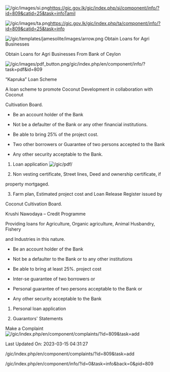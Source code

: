 <!-- Source: https://gic.gov.lk/gic/index.php/en/component/info/?id=809&catid=25&task=info -->

![/gic/images/si.png](/gic/images/si.png)https://gic.gov.lk/gic/index.php/si/component/info/?id=809&catid=25&task=infoTamil

![/gic/images/ta.png](/gic/images/ta.png)https://gic.gov.lk/gic/index.php/ta/component/info/?id=809&catid=25&task=info

![/gic/templates/jamesolite/images/arrow.png](/gic/templates/jamesolite/images/arrow.png) Obtain Loans for Agri Businesses

Obtain Loans for Agri Businesses From Bank of Ceylon

![/gic/images/pdf_button.png](/gic/images/pdf_button.png)/gic/index.php/en/component/info/?task=pdf&id=809

“Kapruka” Loan Scheme

A loan scheme to promote Coconut Development in collaboration with Coconut

Cultivation Board.

 * Be an account holder of the Bank

 * Not be a defaulter of the Bank or any other financial institutions.

 * Be able to bring 25% of the project cost.

 * Two other borrowers or Guarantee of two persons accepted to the Bank

 * Any other security acceptable to the Bank.

 1. Loan application ![/gic/pdf/](/gic/pdf/)

 2. Non vesting certificate, Street lines, Deed and ownership certificate, if

 property mortgaged.

 3. Farm plan, Estimated project cost and Loan Release Register issued by

 Coconut Cultivation Board.

Krushi Nawodaya – Credit Programme

Providing loans for Agriculture, Organic agriculture, Animal Husbandry, Fishery

and Industries in this nature.

 * Be an account holder of the Bank

 * Not be a defaulter to the Bank or to any other institutions

 * Be able to bring at least 25%. project cost

 * Inter-se guarantee of two borrowers or

 * Personal guarantee of two persons acceptable to the Bank or

 * Any other security acceptable to the Bank

 1. Personal loan application

 2. Guarantors' Statements

Make a Complaint ![/gic/index.php/en/component/complaints/?id=809&task=add](/gic/index.php/en/component/complaints/?id=809&task=add)

Last Updated On: 2023-03-15 04:31:27

/gic/index.php/en/component/complaints/?id=809&task=add

/gic/index.php/en/component/info/?id=0&task=info&back=0&pid=809
